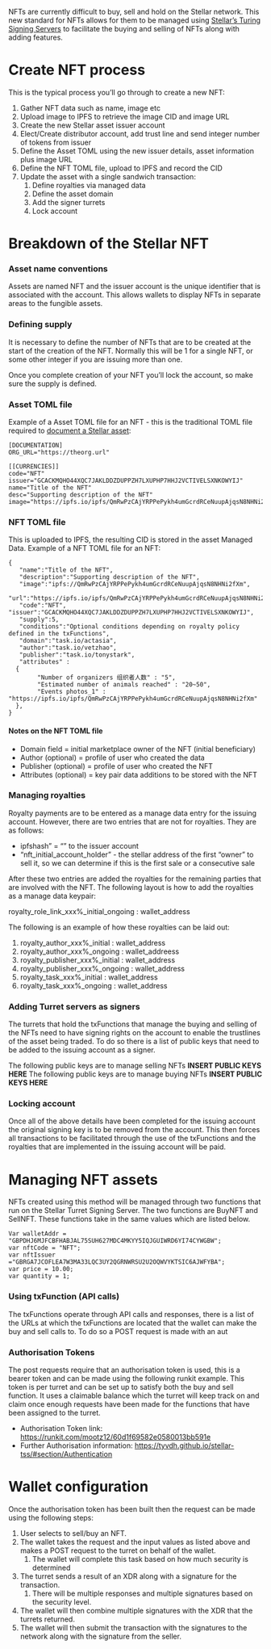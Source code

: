 NFTs are currently difficult to buy, sell and hold on the Stellar network. This new standard for NFTs allows for them to be managed using [Stellar’s Turing Signing Servers](https://tss.stellar.org) to facilitate the buying and selling of NFTs along with adding features. 

# Create NFT process
This is the typical process you’ll go through to create a new NFT:
1. Gather NFT data such as name, image etc
2. Upload image to IPFS to retrieve the image CID and image URL
3. Create the new Stellar asset issuer account
4. Elect/Create distributor account, add trust line and send integer number of tokens from issuer
5. Define the Asset TOML using the new issuer details, asset information plus image URL
6. Define the NFT TOML file, upload to IPFS and record the CID
7. Update the asset with a single sandwich transaction:
	1. Define royalties via managed data
	2. Define the asset domain
	3. Add the signer turrets
	4. Lock account 

# Breakdown of the Stellar NFT

### Asset name conventions
Assets are named NFT and the issuer account is the unique identifier that is associated with the account.  This allows wallets to display NFTs in separate areas to the fungible assets.

### Defining supply
It is necessary to define the number of NFTs that are to be created at the start of the creation of the NFT. Normally this will be 1 for a single NFT, or some other integer if you are issuing more than one.

Once you complete creation of your NFT you’ll lock the account, so make sure the supply is defined.

### Asset TOML file
Example of a Asset TOML file for an NFT - this is the traditional TOML file required to [document a Stellar asset](https://github.com/stellar/stellar-protocol/blob/master/ecosystem/sep-0001.md):

```
[DOCUMENTATION]
ORG_URL="https://theorg.url"

[[CURRENCIES]]
code="NFT"
issuer="GCACKMQHO44XQC7JAKLDDZDUPPZH7LXUPHP7HHJ2VCTIVELSXNKOWYIJ"
name="Title of the NFT"
desc="Supporting description of the NFT"
image="https://ipfs.io/ipfs/QmRwPzCAjYRPPePykh4umGcrdRCeNuupAjqsN8NHNi2fXm"
```

### NFT TOML file
This is uploaded to IPFS, the resulting CID is stored in the asset Managed Data. Example of a NFT TOML file for an NFT:

```
{
   "name":"Title of the NFT",
   "description":"Supporting description of the NFT",
   "image":"ipfs://QmRwPzCAjYRPPePykh4umGcrdRCeNuupAjqsN8NHNi2fXm",
   "url":"https://ipfs.io/ipfs/QmRwPzCAjYRPPePykh4umGcrdRCeNuupAjqsN8NHNi2fXm",
   "code":"NFT",
"issuer":"GCACKMQHO44XQC7JAKLDDZDUPPZH7LXUPHP7HHJ2VCTIVELSXNKOWYIJ",
   "supply":5,
   "conditions":"Optional conditions depending on royalty policy defined in the txFunctions",
   "domain":"task.io/actasia",
   "author":"task.io/vetzhao",
   "publisher":"task.io/tonystark",
   "attributes" : 
  {  
        "Number of organizers 组织者人数" : "5",
        "Estimated number of animals reached" : "20~50",
        "Events photos_1" : "https://ipfs.io/ipfs/QmRwPzCAjYRPPePykh4umGcrdRCeNuupAjqsN8NHNi2fXm"
  },
}
```

#### Notes on the NFT TOML file
* Domain field = initial marketplace owner of the NFT  (initial beneficiary)
* Author (optional) = profile of user who created the data
* Publisher (optional) = profile of user who created the NFT
* Attributes (optional) = key pair data additions to be stored with the NFT

### Managing royalties
Royalty payments are to be entered as a manage data entry for the issuing account. However, there are two entries that are not for royalties. They are as follows:

* ipfshash” = “<the CID linking to the NFT toml file we defined>” to the issuer account
* “nft_initial_account_holder” - the stellar address of the first “owner” to sell it, so we can determine if this is the first sale or a consecutive sale

After these two entries are added the royalties for the remaining parties that are involved with the NFT.  The following layout is how to add the royalties as a manage data keypair:

royalty_role_link_xxx%_initial_ongoing : wallet_address

The following is an example of how these royalties can be laid out:

1. royalty_author_xxx%_initial  :  wallet_address
2. royalty_author_xxx%_ongoing  :  wallet_addreess
3. royalty_publisher_xxx%_initial : wallet_address
4. royalty_publisher_xxx%_ongoing  : wallet_address
5. royalty_task_xxx%_initial : wallet_address
6. royalty_task_xxx%_ongoing : wallet_address

### Adding Turret servers as signers
The turrets that hold the txFunctions that manage the buying and selling of the NFTs need to have signing rights on the account to enable the trustlines of the asset being traded. To do so there is a list of public keys that need to be added to the issuing account as a signer.

The following public keys are to manage selling NFTs
**INSERT PUBLIC KEYS HERE**
The following public keys are to manage buying NFTs
**INSERT PUBLIC KEYS HERE**

### Locking account
Once all of the above details have been completed for the issuing account the original signing key is to be removed from the account. This then forces all transactions to be facilitated through the use of the txFunctions and the royalties that are implemented in the issuing account will be paid.

# Managing NFT assets
NFTs created using this method will be managed through two functions that run on the Stellar Turret Signing Server. The two functions are BuyNFT and SellNFT.  These functions take in the same values which are listed below.

```
Var walletAddr = "GBPDHJ6MJFCBFHABJAL75SUH627MDC4MKYY5IQJGUIWRD6YI74CYWGBW"; 
var nftCode = "NFT";
var nftIssuer ="GBRGA7JCOFLEA7W3MA33LQC3UY2QGRNWRSU2U2OQWVYKTSIC6AJWFYBA";
var price = 10.00;
var quantity = 1;
```

### Using txFunction (API calls)
The txFunctions operate through API calls and responses, there is a list of the URLs at which the txFunctions are located that the wallet can make the buy and sell calls to. To do so a POST request is made with an aut

### Authorisation Tokens
The post requests require that an authorisation token is used, this is a bearer token and can be made using the following runkit example. This token is per turret and can be set up to satisfy both the buy and sell function. It uses a claimable balance which the turret will keep track  on and claim once enough requests have been made for the functions that have been assigned to the turret. 

* Authorisation Token link: https://runkit.com/mootz12/60d1f69582e0580013bb591e
* Further Authorisation information:  https://tyvdh.github.io/stellar-tss/#section/Authentication 

# Wallet configuration
Once the authorisation token has been built then the request can be made using the following steps:

1. User selects to sell/buy an NFT.
2. The wallet takes the request and the input values as listed above and makes a POST request to the turret on behalf of the wallet.
	1. The wallet will complete this task based on how much security is determined
3. The turret sends a result of an XDR along with a signature for the transaction. 
	1. There will be multiple responses and multiple signatures based on the security level.
4. The wallet will then combine multiple signatures with the XDR that the turrets returned. 
5. The wallet will then submit the transaction with the signatures to the network along with the signature from the seller.

